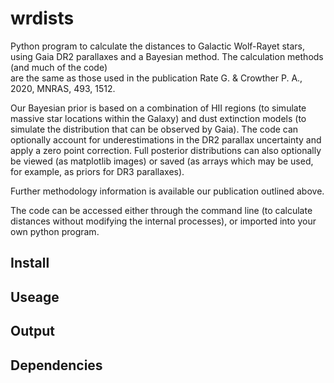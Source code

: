 # wrdists
Python program to calculate the distances to Galactic Wolf-Rayet stars, using Gaia DR2 parallaxes and a Bayesian method. The calculation methods (and much of the code)  
are the same as those used in the publication Rate G. & Crowther P. A., 2020, MNRAS, 493, 1512. 

Our Bayesian prior is based on a combination of HII regions (to simulate massive star locations within the Galaxy) and dust extinction models (to simulate the 
distribution that can be observed by Gaia). The code can optionally account for underestimations in the DR2 parallax uncertainty and apply a zero point correction. 
Full posterior distributions can also optionally be viewed (as matplotlib images) or saved (as arrays which may be used, for example, as priors for DR3 parallaxes). 

Further methodology information is available our publication outlined above.

The code can be accessed either through the command line (to calculate distances without modifying the internal processes), or imported into your own python program.

## Install

## Useage

## Output

## Dependencies

